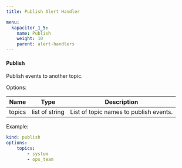 ```yaml
---
title: Publish Alert Handler

menu:
  kapacitor_1_5:
    name: Publish
    weight: 10
    parent: alert-handlers
---
```


#### Publish

Publish events to another topic.

Options:

| Name   | Type           | Description                            |
| ----   | ----           | -----------                            |
| topics | list of string | List of topic names to publish events. |

Example:

```yaml
kind: publish
options:
    topics:
        - system
        - ops_team
```
